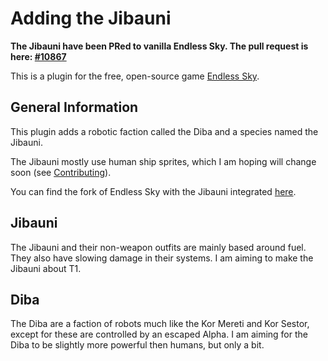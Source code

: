 # Adding the Jibauni

**The Jibauni have been PRed to vanilla Endless Sky. The pull request is here: [#10867](https://github.com/endless-sky/endless-sky/pull/10867)**

This is a plugin for the free, open-source game [Endless Sky](endless-sky.github.io). 

## General Information
This plugin adds a robotic faction called the Diba and a species named the Jibauni.

The Jibauni mostly use human ship sprites, which I am hoping will change soon (see [Contributing](#Contributing)). 

You can find the fork of Endless Sky with the Jibauni integrated [here](https://github.com/Alrodel/endless-sky/tree/Jibauni).

## Jibauni

The Jibauni and their non-weapon outfits are mainly based around fuel. They also have slowing damage in their systems.
I am aiming to make the Jibauni about T1.



## Diba

The Diba are a faction of robots much like the Kor Mereti and Kor Sestor, except for these are controlled by an escaped Alpha. 
I am aiming for the Diba to be slightly more powerful then humans, but only a bit.

